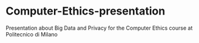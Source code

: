 # Computer-Ethics-presentation
Presentation about Big Data and Privacy for the Computer Ethics course at Politecnico di Milano 
